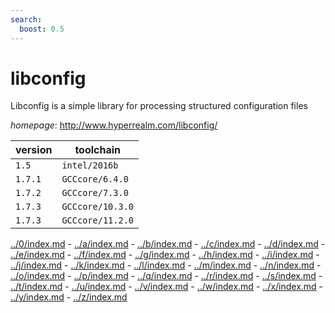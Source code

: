 ```yaml
---
search:
  boost: 0.5
---
```

# libconfig

Libconfig is a simple library for processing structured configuration files

*homepage*: <http://www.hyperrealm.com/libconfig/>

version | toolchain
--------|----------
``1.5`` | ``intel/2016b``
``1.7.1`` | ``GCCcore/6.4.0``
``1.7.2`` | ``GCCcore/7.3.0``
``1.7.3`` | ``GCCcore/10.3.0``
``1.7.3`` | ``GCCcore/11.2.0``

[../0/index.md](0) - [../a/index.md](a) - [../b/index.md](b) - [../c/index.md](c) - [../d/index.md](d) - [../e/index.md](e) - [../f/index.md](f) - [../g/index.md](g) - [../h/index.md](h) - [../i/index.md](i) - [../j/index.md](j) - [../k/index.md](k) - [../l/index.md](l) - [../m/index.md](m) - [../n/index.md](n) - [../o/index.md](o) - [../p/index.md](p) - [../q/index.md](q) - [../r/index.md](r) - [../s/index.md](s) - [../t/index.md](t) - [../u/index.md](u) - [../v/index.md](v) - [../w/index.md](w) - [../x/index.md](x) - [../y/index.md](y) - [../z/index.md](z)

